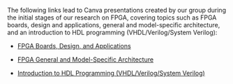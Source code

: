 The following links lead to Canva presentations created by our group during the initial stages of our research on FPGA, covering topics such as FPGA boards, design and applications, general and model-specific architecture, and an introduction to HDL programming (VHDL/Verilog/System Verilog):

- [FPGA Boards, Design, and Applications](https://www.canva.com/design/DAF53U3Spsg/vUmkkLwIJmmhaU_WjNTQhw/view?utm_content=DAF53U3Spsg&utm_campaign=designshare&utm_medium=link&utm_source=editor)
 
- [FPGA General and Model-Specific Architecture](https://www.canva.com/design/DAF6EMIjYM4/YsOOhU6bxO9vvpnHfPNsBQ/view?utm_content=DAF6EMIjYM4&utm_campaign=designshare&utm_medium=link&utm_source=editor)


- [Introduction to HDL Programming (VHDL/Verilog/System Verilog)](https://www.canva.com/design/DAF51Aze2Sc/aToOrYPPaLjjFGMGKB3S4w/view?utm_content=DAF51Aze2Sc&utm_campaign=designshare&utm_medium=link&utm_source=editor)
